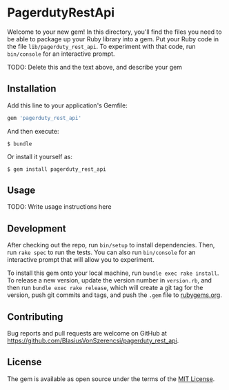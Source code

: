 # PagerdutyRestApi

Welcome to your new gem! In this directory, you'll find the files you need to be able to package up your Ruby library into a gem. Put your Ruby code in the file `lib/pagerduty_rest_api`. To experiment with that code, run `bin/console` for an interactive prompt.

TODO: Delete this and the text above, and describe your gem

## Installation

Add this line to your application's Gemfile:

```ruby
gem 'pagerduty_rest_api'
```

And then execute:

    $ bundle

Or install it yourself as:

    $ gem install pagerduty_rest_api

## Usage

TODO: Write usage instructions here

## Development

After checking out the repo, run `bin/setup` to install dependencies. Then, run `rake spec` to run the tests. You can also run `bin/console` for an interactive prompt that will allow you to experiment.

To install this gem onto your local machine, run `bundle exec rake install`. To release a new version, update the version number in `version.rb`, and then run `bundle exec rake release`, which will create a git tag for the version, push git commits and tags, and push the `.gem` file to [rubygems.org](https://rubygems.org).

## Contributing

Bug reports and pull requests are welcome on GitHub at https://github.com/BlasiusVonSzerencsi/pagerduty_rest_api.


## License

The gem is available as open source under the terms of the [MIT License](http://opensource.org/licenses/MIT).

